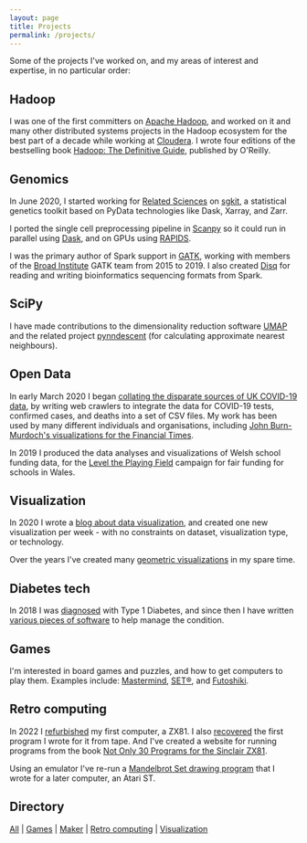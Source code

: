```yaml
---
layout: page
title: Projects
permalink: /projects/
---
```


Some of the projects I've worked on, and my areas of interest and expertise, in no particular order:

## Hadoop

I was one of the first committers on [Apache Hadoop](https://hadoop.apache.org/), and worked on it and many other distributed systems projects in the Hadoop ecosystem for the best part of a decade while working at [Cloudera](https://www.cloudera.com/). I wrote four editions of the bestselling book [Hadoop: The Definitive Guide](http://www.hadoopbook.com/), published by O'Reilly.

## Genomics

In June 2020, I started working for [Related Sciences](https://www.related.vc/) on [sgkit](https://github.com/pystatgen/sgkit), a statistical genetics toolkit based on PyData technologies like Dask, Xarray, and Zarr.

I ported the single cell preprocessing pipeline in [Scanpy](https://scanpy.readthedocs.io/) so it could run in parallel using [Dask](https://dask.org/), and on GPUs using [RAPIDS](https://rapids.ai/).

I was the primary author of Spark support in [GATK](https://software.broadinstitute.org/gatk/), working with members of the [Broad Institute](https://www.broadinstitute.org/) GATK team from 2015 to 2019. I also created [Disq](https://github.com/disq-bio/disq) for reading and writing bioinformatics sequencing formats from Spark.

## SciPy

I have made contributions to the dimensionality reduction software [UMAP](https://umap-learn.readthedocs.io/) and the related project
[pynndescent](https://github.com/lmcinnes/pynndescent) (for calculating approximate nearest neighbours).

## Open Data

In early March 2020 I began [collating the disparate sources of UK COVID-19 data](https://github.com/tomwhite/covid-19-uk-data), by writing web crawlers to integrate the data for COVID-19 tests, confirmed cases, and deaths into a set of CSV files. My work has been used by many different individuals and organisations, including [John Burn-Murdoch's visualizations for the Financial Times](https://www.ft.com/coronavirus-latest).

In 2019 I produced the data analyses and visualizations of Welsh school funding data, for the [Level the Playing Field](http://leveltheplayingfield.wales/) campaign for fair funding for schools in Wales.

## Visualization

In 2020 I wrote a [blog about data visualization](http://tom-e-white.com/datavision/), and created one new visualization per week - with no constraints on dataset, visualization type, or technology.

Over the years I've created many [geometric visualizations](/projects/visualization.html) in my spare time.

## Diabetes tech

In 2018 I was [diagnosed](http://tom-e-white.com/2018/04/type-1-diabetes.html) with Type 1 Diabetes, and since then I have written [various pieces of software](https://github.com/search?q=user%3Atomwhite+diabetes&ref=simplesearch) to help manage the condition.

## Games

I'm interested in board games and puzzles, and how to get computers to play them. Examples include: [Mastermind](https://github.com/tomwhite/mastermind), [SET®](https://github.com/tomwhite/set-game), and [Futoshiki](https://github.com/tomwhite/futoshiki-hints).

## Retro computing

In 2022 I [refurbished](https://tom-e-white.com/2022/12/refurbishing-my-zx81.html) my first computer, a ZX81. I also [recovered](https://github.com/tomwhite/zx81-frogging) the first program I wrote for it from tape. And I've created a website for running programs from the book [Not Only 30 Programs for the Sinclair ZX81](https://tomwhite.github.io/zx81-not-only-30-programs/web/index.html).

Using an emulator I've re-run a [Mandelbrot Set drawing program](https://github.com/tomwhite/mandelbrot-1989) that I wrote for a later computer, an Atari ST.

## Directory

[All](/projects/all.html) | [Games](/projects/games.html) | [Maker](/projects/maker.html) | [Retro computing](/projects/retro-computing.html) | [Visualization](/projects/visualization.html)
